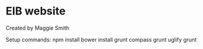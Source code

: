# EIB website
Created by Maggie Smith

Setup commands:
npm install
bower install
grunt compass
grunt uglify
grunt
